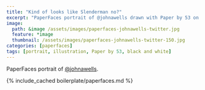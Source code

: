 ```yaml
---
title: "Kind of looks like Slenderman no?"
excerpt: "PaperFaces portrait of @johnawells drawn with Paper by 53 on an iPad."
image: 
  path: &image /assets/images/paperfaces-johnawells-twitter.jpg 
  feature: *image
  thumbnail: /assets/images/paperfaces-johnawells-twitter-150.jpg
categories: [paperfaces]
tags: [portrait, illustration, Paper by 53, black and white]
---
```


PaperFaces portrait of [@johnawells](https://twitter.com/johnawells).

{% include_cached boilerplate/paperfaces.md %}
